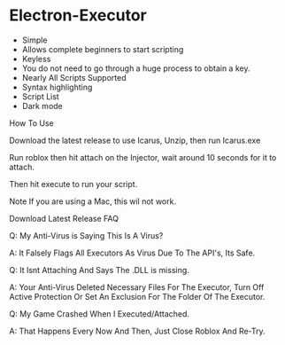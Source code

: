 # Electron-Executor
* Simple
* Allows complete beginners to start scripting
* Keyless
* You do not need to go through a huge process to obtain a key.
* Nearly All Scripts Supported
* Syntax highlighting
* Script List
* Dark mode

How To Use

Download the latest release to use Icarus, Unzip, then run Icarus.exe

Run roblox then hit attach on the Injector, wait around 10 seconds for it to attach.

Then hit execute to run your script.

Note If you are using a Mac, this wil not work.

Download
Latest Release
FAQ

Q: My Anti-Virus is Saying This Is A Virus?

A: It Falsely Flags All Executors As Virus Due To The API's, Its Safe.

Q: It Isnt Attaching And Says The .DLL is missing.

A: Your Anti-Virus Deleted Necessary Files For The Executor, Turn Off Active Protection Or Set An Exclusion For The Folder Of The Executor.

Q: My Game Crashed When I Executed/Attached.

A: That Happens Every Now And Then, Just Close Roblox And Re-Try.
